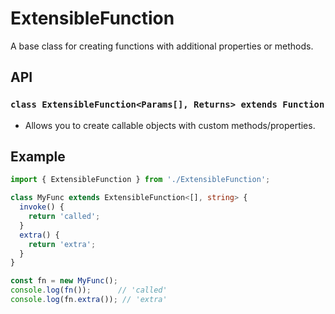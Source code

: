 # ExtensibleFunction

A base class for creating functions with additional properties or methods.

## API

### `class ExtensibleFunction<Params[], Returns> extends Function`

- Allows you to create callable objects with custom methods/properties.

## Example

```ts
import { ExtensibleFunction } from './ExtensibleFunction';

class MyFunc extends ExtensibleFunction<[], string> {
  invoke() {
    return 'called';
  }
  extra() {
    return 'extra';
  }
}

const fn = new MyFunc();
console.log(fn());      // 'called'
console.log(fn.extra()); // 'extra'
```
